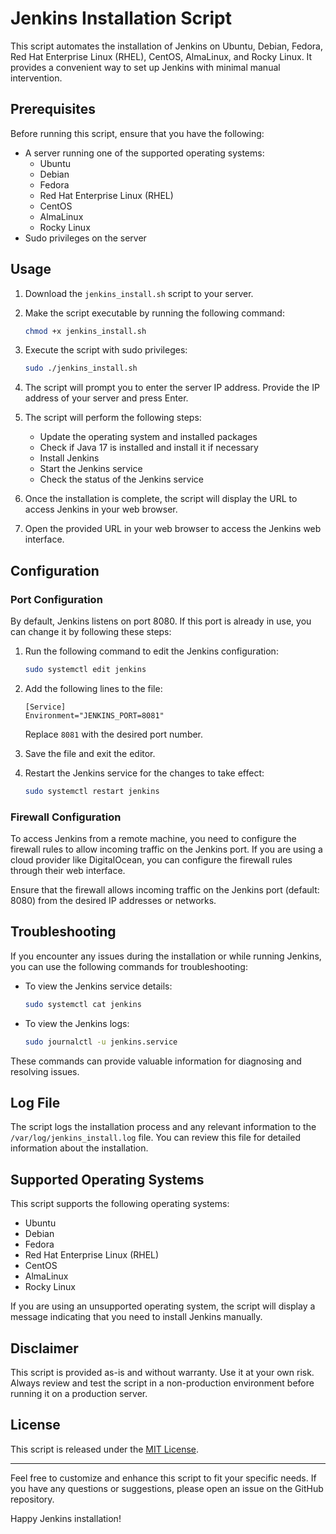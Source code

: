 # Jenkins Installation Script

This script automates the installation of Jenkins on Ubuntu, Debian, Fedora, Red Hat Enterprise Linux (RHEL), CentOS, AlmaLinux, and Rocky Linux. It provides a convenient way to set up Jenkins with minimal manual intervention.

## Prerequisites

Before running this script, ensure that you have the following:

- A server running one of the supported operating systems:
  - Ubuntu
  - Debian
  - Fedora
  - Red Hat Enterprise Linux (RHEL)
  - CentOS
  - AlmaLinux
  - Rocky Linux
- Sudo privileges on the server

## Usage

1. Download the `jenkins_install.sh` script to your server.

2. Make the script executable by running the following command:

   ```bash
   chmod +x jenkins_install.sh
   ```

3. Execute the script with sudo privileges:

   ```bash
   sudo ./jenkins_install.sh
   ```

4. The script will prompt you to enter the server IP address. Provide the IP address of your server and press Enter.

5. The script will perform the following steps:
   - Update the operating system and installed packages
   - Check if Java 17 is installed and install it if necessary
   - Install Jenkins
   - Start the Jenkins service
   - Check the status of the Jenkins service

6. Once the installation is complete, the script will display the URL to access Jenkins in your web browser.

7. Open the provided URL in your web browser to access the Jenkins web interface.

## Configuration

### Port Configuration

By default, Jenkins listens on port 8080. If this port is already in use, you can change it by following these steps:

1. Run the following command to edit the Jenkins configuration:

   ```bash
   sudo systemctl edit jenkins
   ```

2. Add the following lines to the file:

   ```(systemd config)
   [Service]
   Environment="JENKINS_PORT=8081"
   ```

   Replace `8081` with the desired port number.

3. Save the file and exit the editor.

4. Restart the Jenkins service for the changes to take effect:

   ```bash
   sudo systemctl restart jenkins
   ```

### Firewall Configuration

To access Jenkins from a remote machine, you need to configure the firewall rules to allow incoming traffic on the Jenkins port. If you are using a cloud provider like DigitalOcean, you can configure the firewall rules through their web interface.

Ensure that the firewall allows incoming traffic on the Jenkins port (default: 8080) from the desired IP addresses or networks.

## Troubleshooting

If you encounter any issues during the installation or while running Jenkins, you can use the following commands for troubleshooting:

- To view the Jenkins service details:

  ```bash
  sudo systemctl cat jenkins
  ```

- To view the Jenkins logs:

  ```bash
  sudo journalctl -u jenkins.service
  ```

These commands can provide valuable information for diagnosing and resolving issues.

## Log File

The script logs the installation process and any relevant information to the `/var/log/jenkins_install.log` file. You can review this file for detailed information about the installation.

## Supported Operating Systems

This script supports the following operating systems:

- Ubuntu
- Debian
- Fedora
- Red Hat Enterprise Linux (RHEL)
- CentOS
- AlmaLinux
- Rocky Linux

If you are using an unsupported operating system, the script will display a message indicating that you need to install Jenkins manually.

## Disclaimer

This script is provided as-is and without warranty. Use it at your own risk. Always review and test the script in a non-production environment before running it on a production server.

## License

This script is released under the [MIT License](https://opensource.org/licenses/MIT).

---

Feel free to customize and enhance this script to fit your specific needs. If you have any questions or suggestions, please open an issue on the GitHub repository.

Happy Jenkins installation!
